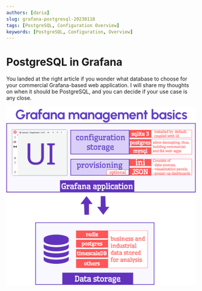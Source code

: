 ```yaml
---
authors: [daria]
slug: grafana-postgresql-20230118
tags: [PostgreSQL, Configuration Overview]
keywords: [PostgreSQL, Configuration, Overview]
---
```


# PostgreSQL in Grafana

You landed at the right article if you wonder what database to choose for your commercial Grafana-based web application. I will share my thoughts on when it should be PostgreSQL, and you can decide if your use case is any close.

<!--truncate-->

![Grafana-Management-Basics](grafana-management-basics.png)

